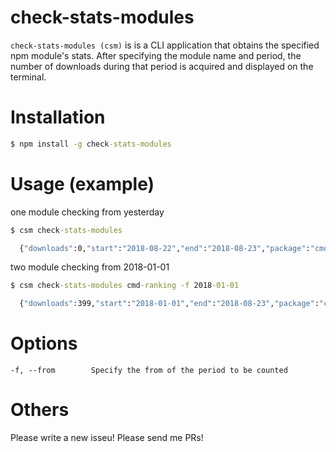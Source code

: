 # check-stats-modules

`check-stats-modules (csm)` is is a CLI application that obtains the specified npm module's stats. After specifying the module name and period, the number of downloads during that period is acquired and displayed on the terminal.

# Installation

```cmd
$ npm install -g check-stats-modules
```

# Usage (example)

one module checking from yesterday

```cmd
$ csm check-stats-modules

  {"downloads":0,"start":"2018-08-22","end":"2018-08-23","package":"cmd-ranking"}
```

two module checking from 2018-01-01

```cmd
$ csm check-stats-modules cmd-ranking -f 2018-01-01

  {"downloads":399,"start":"2018-01-01","end":"2018-08-23","package":"cmd-ranking"}
```

# Options

```
-f, --from        Specify the from of the period to be counted
```

# Others
Please write a new isseu! Please send me PRs!
